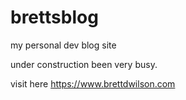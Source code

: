 # brettsblog
my personal dev blog site


under construction been very busy.

visit here https://www.brettdwilson.com
